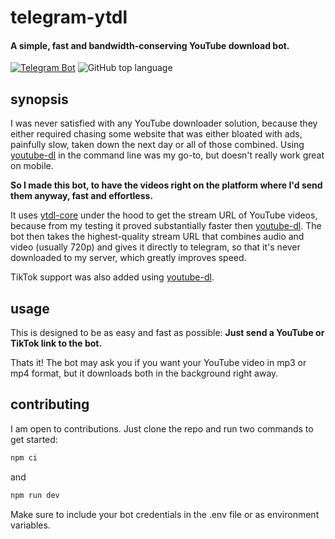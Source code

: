 # telegram-ytdl

#### A simple, fast and bandwidth-conserving YouTube download bot.

[![Telegram Bot](https://img.shields.io/badge/TELEGRAM-BOT-%2330A3E6?style=for-the-badge&logo=telegram)](https://t.me/vYTDL_bot)
![GitHub top language](https://img.shields.io/github/languages/top/vaaski/telegram-ytdl?style=for-the-badge)

## synopsis

I was never satisfied with any YouTube downloader solution, because they either required chasing some website that was
either bloated with ads, painfully slow, taken down the next day or all of those combined.
Using [youtube-dl](https://github.com/ytdl-org/youtube-dl) in the command line was my go-to,
but doesn't really work great on mobile.

**So I made this bot, to have the videos right on the platform where I'd send them anyway, fast and effortless.**

It uses [ytdl-core](https://github.com/fent/node-ytdl-core) under the hood to get the stream URL of YouTube videos,
because from my testing it proved substantially faster then [youtube-dl](https://github.com/ytdl-org/youtube-dl).
The bot then takes the highest-quality stream URL that combines audio and video (usually 720p) and gives it directly to
telegram, so that it's never downloaded to my server, which greatly improves speed.

TikTok support was also added using [youtube-dl](https://github.com/fent/node-ytdl-core).

## usage

This is designed to be as easy and fast as possible: **Just send a YouTube or TikTok link to the bot.**

Thats it! The bot may ask you if you want your YouTube video in mp3 or mp4 format, but it downloads both in the background right away.

## contributing

I am open to contributions. Just clone the repo and run two commands to get started:

```sh
npm ci
```

and

```sh
npm run dev
```

Make sure to include your bot credentials in the .env file or as environment variables.

